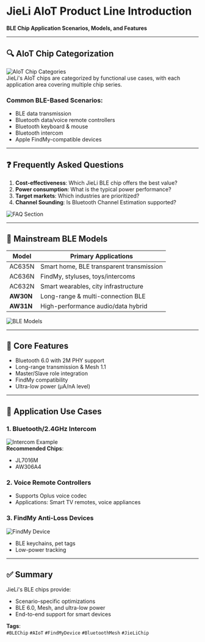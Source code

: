# JieLi AIoT Product Line Introduction  
**BLE Chip Application Scenarios, Models, and Features**  

---

## 🔍 AIoT Chip Categorization  
![AIoT Chip Categories](https://github.com/blevoice/pic/blob/323f5ed49c16ab02b8b22bc2f23c536daf73e698/0619-1.png?raw=true)  
JieLi's AIoT chips are categorized by functional use cases, with each application area covering multiple chip series.  

### Common BLE-Based Scenarios:  
- BLE data transmission  
- Bluetooth data/voice remote controllers  
- Bluetooth keyboard & mouse  
- Bluetooth intercom  
- Apple FindMy-compatible devices  

---

## ❓ Frequently Asked Questions  
1. **Cost-effectiveness**: Which JieLi BLE chip offers the best value?  
2. **Power consumption**: What is the typical power performance?  
3. **Target markets**: Which industries are prioritized?  
4. **Channel Sounding**: Is Bluetooth Channel Estimation supported?  

![FAQ Section](https://github.com/blevoice/pic/blob/323f5ed49c16ab02b8b22bc2f23c536daf73e698/0619-2.png?raw=true)  

---

## 📶 Mainstream BLE Models  
| Model    | Primary Applications                  |  
|----------|---------------------------------------|  
| AC635N   | Smart home, BLE transparent transmission |  
| AC636N   | FindMy, styluses, toys/intercoms      |  
| AC632N   | Smart wearables, city infrastructure  |  
| **AW30N**| Long-range & multi-connection BLE     |  
| **AW31N**| High-performance audio/data hybrid    |  

![BLE Models](https://github.com/blevoice/pic/blob/323f5ed49c16ab02b8b22bc2f23c536daf73e698/0619-3.png?raw=true)  

---

## 🔩 Core Features  
- Bluetooth 6.0 with 2M PHY support  
- Long-range transmission & Mesh 1.1  
- Master/Slave role integration  
- FindMy compatibility  
- Ultra-low power (μA/nA level)  

---

## 📡 Application Use Cases  

### 1. **Bluetooth/2.4GHz Intercom**  
![Intercom Example](https://github.com/blevoice/pic/blob/323f5ed49c16ab02b8b22bc2f23c536daf73e698/0619-4.png?raw=true)  
**Recommended Chips**:  
- JL7016M  
- AW306A4  

### 2. **Voice Remote Controllers**  
- Supports Oplus voice codec  
- Applications: Smart TV remotes, voice appliances  

### 3. **FindMy Anti-Loss Devices**  
![FindMy Device](https://github.com/blevoice/pic/blob/323f5ed49c16ab02b8b22bc2f23c536daf73e698/0619-5.png?raw=true)  
- BLE keychains, pet tags  
- Low-power tracking  

---

## ✅ Summary  
JieLi's BLE chips provide:  
- Scenario-specific optimizations  
- BLE 6.0, Mesh, and ultra-low power  
- End-to-end support for smart devices  

**Tags**:  
`#BLEChip` `#AIoT` `#FindMyDevice` `#BluetoothMesh` `#JieLiChip`